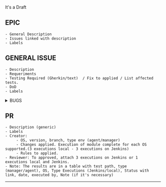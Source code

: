 It's a Draft

## EPIC
    - General Description 
    - Issues linked with description
    - Labels

## GENERAL ISSUE
    - Description 
    - Requeriments
    - Testing Required (Gherkin/text)  / Fix to applied / List affected tests.
    - DoD
    - Labels

<details>
  <summary>BUGS</summary>

1. Title:
     
     ```bash
       The title must be short and descriptive
       Schema: [Module][description]

       Example: FIM: Real-time: a folder that was deleted and restored/created is not monitored
     ```

2. Description: 
     ```bash
       The description must be precise indicating what was detected, you can also add information
       on the cause of the failure if you have information about it.

       Example:
       If a folder is monitored in real-time mode, and this folder was deleted, when is created again there is no monitoring again.
       It generates a risk for the user, who believes that he is being monitored.
     ```

3. Details of environment:
     ```bash
       In this section considered add all the information related to the environment
       
       Example:
       Wazuh version     Installation type                  Branch                      Platform
            4.4            Manager/Agent    dev-10771-agent-groups-files-to-wazuh-db	    Centos8
     ```

4. Local_internal_options:
     ```bash
       Examples:
       
       - syscheck.debug=2
       - agent.debug=2
       - monitord.rotate_log=0

       Note: If local internal options are not required please add: Local internal options are not required
     ```
5. Step to reproduce: 

   ```bash
       This section must specify step by step what has been done in order to reproduce the bug. In as much detail as possible.

       Example:
       1) Add folder in ossec.conf with realtime="yes" : 
            <directories realtime="yes">/test1</directories>

       2) Create a folder to monitor: 
            mkdir /test1

       3) Restart agent: 
            /var/ossec/bin/wazuh-control restart

       4) Verify on ossec.log that the directory set for real time monitoring

       5) Delete the folder 
            rm -d /test1

       6) Verify on ossec.log that the folder was deleted

       7) Create the folder again. 
            mkdir /test1

     ```

6) Current Results:
     ```bash
       Example: The folder is not added back to monitoring.
     ```

7) Expected Results:
     ```bash
       Example: The folder should be added to the monitoring
     ```

8) Evidence: 
     ```bash
       This section is for attaching all the evidence, for example, images and videos. Also is for attach file of logs.
     ```
9) Label to add:
     ```bash
       - Bug
       - core/{module}
       - qa/report
       - reporter/{subteam}

     ```

</details>

## PR
    - Description (generic)
    - Labels
    - Creator: 
         - OS, version, branch, type env (agent/manager)
         - Changes applied. Execution of module complete for each OS supported.(3 executions local - 3 executions on Jenkins)
         - Rules to applied.
    - Reviewer: To approved, attach 3 executions on Jenkins or 1 executions local and Jenkins. 
    - Note: The results are in a table with test path, type (manager/agent), OS, Type Executions (Jenkins/local), Status with link, date, executed by, Note (if it's necessary)
***

